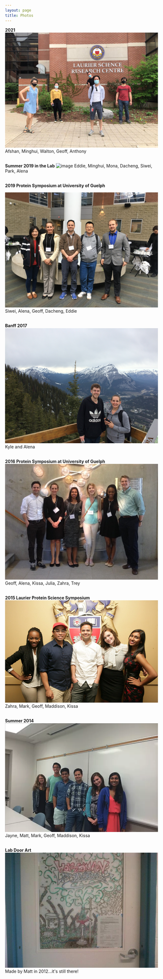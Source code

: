 ```yaml
---
layout: page
title: Photos
---
```


**2021**
![image](/Photos/20210521.jpg)
Afshan, Minghui, Walton, Geoff, Anthony<br/><br/>

**Summer 2019 in the Lab**
![image](/Photos/2019_lab.jpeg)
Eddie, Minghui, Mona, Dacheng, Siwei, Park, Alena<br/><br/>

**2019 Protein Symposium at University of Guelph**

![image](/Photos/2019_Guelph.JPG)
Siwei, Alena, Geoff, Dacheng, Eddie<br/><br/>

**Banff 2017**
![image](/Photos/Banff_2017.jpeg)
Kyle and Alena<br/><br/>

**2016 Protein Symposium at University of Guelph**
![image](/Photos/2016_Guelph.jpg)
Geoff, Alena, Kissa, Julia, Zahra, Trey<br/><br/>

**2015 Laurier Protein Science Symposium**
![image](/Photos/2015_LPSS.jpg)
Zahra, Mark, Geoff, Maddison, Kissa<br/><br/>

**Summer 2014**
![image](/Photos/Summer_2014.png)Jayne, Matt,  Mark, Geoff, Maddison, Kissa<br/><br/>

**Lab Door Art**
![image](/Photos/door_art.jpg)
Made by Matt in 2012...it's still there!
